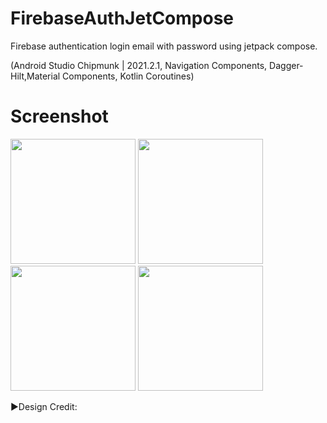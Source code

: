 # FirebaseAuthJetCompose
Firebase authentication login email with password using jetpack compose.

(Android Studio Chipmunk | 2021.2.1, Navigation Components,
Dagger-Hilt,Material Components, Kotlin Coroutines)

# Screenshot
<p float="left">


<img src="https://user-images.githubusercontent.com/25154589/198188647-012e4130-9172-4abc-8a10-087390079094.png" width="200" />

<img src="https://user-images.githubusercontent.com/25154589/198188673-8b13b14c-f0fd-4616-acfa-d3a808dbe120.png" width="200" />

<img src="https://user-images.githubusercontent.com/25154589/198188801-7ff1d432-aff3-4a3a-96d4-5afe5dcff948.png" width="200" />

<img src="https://user-images.githubusercontent.com/25154589/198188764-db3fbb44-66d4-446c-a10f-855219dc814e.png" width="200" />

</p>

►Design Credit:
